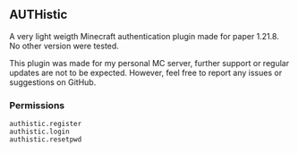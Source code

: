 ## AUTHistic
A very light weigth Minecraft authentication plugin made for paper 1.21.8. No other version were tested.

This plugin was made for my personal MC server, further support or regular updates are not to be expected. However, feel free to report any issues or suggestions on GitHub.

### Permissions
```
authistic.register
authistic.login
authistic.resetpwd
```
